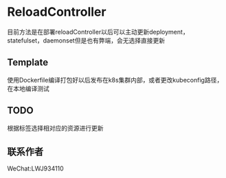 # ReloadController
目前方法是在部署reloadController以后可以主动更新deployment，statefulset，daemonset但是也有弊端，会无选择直接更新

## Template
使用Dockerfile编译打包好以后发布在k8s集群内部，或者更改kubeconfig路径，在本地编译测试

## TODO
根据标签选择相对应的资源进行更新

## 联系作者
WeChat:LWJ934110
